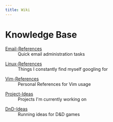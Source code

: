 ```yaml
---
title: Wiki
---
```


<div id="Knowledge Base"><h1 id="Knowledge Base">Knowledge Base</h1></div>
<dl>
<dt><a href="Email-References.html">Email-References</a> </dt>
<dd>Quick email administration tasks</dd>
</dl>

<dl>
<dt><a href="Linux-References.html">Linux-References</a> </dt>
<dd>Things I constantly find myself googling for</dd>
</dl>

<dl>
<dt><a href="Vim-References.html">Vim-References</a> </dt>
<dd>Personal References for Vim usage</dd>
</dl>

<dl>
<dt><a href="Project-Ideas.html">Project-Ideas</a> </dt>
<dd>Projects I'm currently working on</dd>
</dl>

<dl>
<dt><a href="DnD-Ideas.html">DnD-Ideas</a> </dt>
<dd>Running ideas for D&amp;D games</dd>
</dl>

